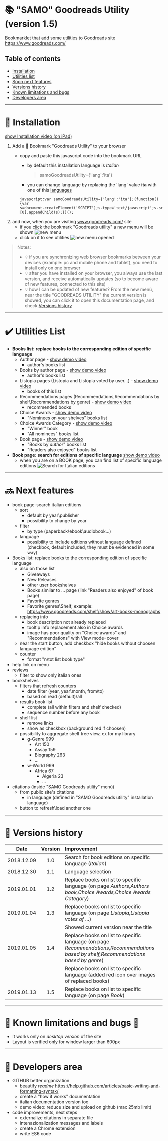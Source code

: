 # :books: "SAMO" Goodreads Utility (version 1.5)
Bookmarklet that add some utilities to Goodreads site https://www.goodreads.com/

## Table of contents
- [Installation](#installation)
- [Utilities list](#utilities)
- [Soon next features](#utilitiesnext)
- [Versions history](#versions)
- [Known limitations and bugs](#bugs)
- [Developers area](#devarea)
***


# <a name="installation">:wrench: Installation</a>
[show Installation video (on iPad)](https://drive.google.com/file/d/1gnZtnvcJKyLXSIRJGKNTpa0OE24PblL0/view?usp=drivesdk)
1) Add a :bookmark: Bookmark "Goodreads Utility" to your browser
   - copy and paste this javascript code into the bookmark URL
      - by default this installation language is *Italian*
         > samoGoodreadsUtility={'lang':'ita'}
         
      - you can change language by replacing the 'lang' value **ita** with one of this [languages](https://asamorini.github.io/goodreads.utility/docs/languages.txt)
      
      ```
      javascript:var samoGoodreadsUtility={'lang':'ita'};(function(){var s=document.createElement('SCRIPT');s.type='text/javascript';s.src='https://asamorini.github.io/goodreads.utility/dist/goodreads.utility.min.js';document.getElementsByTagName('head')[0].appendChild(s);})();
      ```
2) and now, when you are visiting www.goodreads.com/ site
   - if you click the bookmark "Goodreads utility" a new menu will be shown
      ![new menu](docs/images/menu.01.added.png)
   - click on it to see utilities
      ![new menu opened](docs/images/menu.02.opened.png)
      
> Notes:
>   - :bulb: if you are synchronizing web browser bookmarks between your devices (example: pc and mobile phone and tablet), you need to install only on one browser
>   - :bulb: after you have installed on your browser, you always use the last version, and receive automatically updates (so to become aware of new features, connected to this site)
>   - :bulb: how I can be updated of new features? From the new menù, near the title "GOODREADS UTILITY" the current version is showed, you can click it to open this documentation page, and check [Versions history](#versions)

***


# <a name="utilities">:heavy_check_mark: Utilities List</a>
* **Books list: replace books to the corresponding edition of specific language**
   * Author page - [show demo video](https://drive.google.com/file/d/12YgEMhwExuduRZhCcqoEVqN8jyD9FBvx/view?usp=drivesdk)
      * author's books list
   * Books by author page - [show demo video](https://drive.google.com/file/d/1WFOd9GlGz5jVLK05nOdmKtNLVnxoNpzj/view?usp=drivesdk)
      * author's books list
   * Listopia pages (Listopia and Listopia voted by user...) - [show demo video](https://drive.google.com/file/d/1pMsskXttQ85H1bP53cpw5JHEfZ50ghrC/view?usp=drivesdk)
      * books of this list
   * Recommendations pages (Recommendations,Recommendations by shelf,Recommendations by genre) - [show demo video](https://drive.google.com/file/d/1o9SWyE2mf3qv2fSwmoRRJeLyFIVsOAHN/view?usp=drivesdk)
      * recommended books
   * Choice Awards - [show demo video](https://drive.google.com/file/d/1FdMLCz2oJ4K5uusp64T8FzkSJLXKMhxV/view?usp=drivesdk)
      * "Nominees on your shelves" books list
   * Choice Awards Category - [show demo video](https://drive.google.com/file/d/1Z2bT0ZgcAugVooPMMlVIOF1ALtvH8n10/view?usp=drivesdk)
      * "Winner" book
      * "All nominees" books list
   * Book page - [show demo video](https://drive.google.com/file/d/10fjyjcrnqFyqlXGzRihcd1lrtWE1SfxG/view?usp=drivesdk)
      * "Books by *author*" books list
      * "Readers also enjoyed" books list
* **Book page: search for editions of specific language**
   [show demo video](https://drive.google.com/file/d/1QXjWG69WGndvnPH4LqqMq3m2oMngdwtb/view?usp=drivesdk)
   * when you are on a BOOK page, you can find list of specific language editions
         ![Search for Italian editions](docs/images/menu.bookPage.01.searchItalianEditions.png)
***


# <a name="utilitiesnext">:soon: Next features</a>
* book page-search italian editions
   * sort
      * default by year\publisher
      * possibility to change by year
   * filter
      * by type (paperback\ebook\audiobook\...)
   * language
      * possibility to include editions without language defined (checkbox, default included, they must be evidenced in some way)
* Books list: replace books to the corresponding edition of specific language
   * also on those list
      * Giveaways
      * New Releases
      * other user bookshelves
      * Books similar to ... page (link "Readers also enjoyed" of book page)
      * Favorite genres
      * Favorite genres\Shelf; example: https://www.goodreads.com/shelf/show/art-books-monographs
   * replacing info
      * book description not already replaced
      * tooltip info replacement also in Choice awards
      * image has poor quality on "Choice awards" and "Recommendations" with View mode=cover
   * near the start button, add checkbox "hide books without choosen language edition"
   * counter
      * format "n/tot list book type"
* help link on menu
* reviews
   * filter to show only italian ones
* bookshelves
   * filters that refresh counters
      * date filter (year, year\month, from\to)
      * based on read (default)\all
   * results book list
      * complete (all within filters and shelf checked)
      * sequence number before any book
   * shelf list
      * remove links
      * show as checkbox (background red if choosen)
   * possibility to aggregate shelf tree view, ex for my library
      * g-Genre 999
         * Art 150
         * Assay 159
         * Biography 263
         * ...
      * w-World 999
         * Africa 67
            * Algeria 23
            * ...
* citations (inside "SAMO Goodreads utility" menù)
   * from public site's citations
      * in language (defined in "SAMO Goodreads utility" installation language)
   * button to refresh\load another one
***



# <a name="versions">:date: Versions history</a>

| Date | Version | Improvement
| :---: | :---: | :---
| 2018.12.09  | 1.0 | Search for book editions on specific language (*Italian*)
| 2018.12.30  | 1.1 | Language selection
| 2019.01.01  | 1.2 | Replace books on list to specific language (on page *Authors,Authors book,Choice Awards,Choice Awards Category*)
| 2019.01.04  | 1.3 | Replace books on list to specific language (on page *Listopia,Listopia votes of ...*)
| | | Showed current version near the title
| 2019.01.05  | 1.4 | Replace books on list to specific language (on page *Recommendations,Recommendations based by shelf,Recommendations based by genre*)
| | | Replace books on list to specific language (added red icon over images of replaced books)
| 2019.01.13  | 1.5 | Replace books on list to specific language (on page *Book*)
***


# <a name="bugs">:hear_no_evil: Known limitations and bugs :bug:</a>
* It works only on *desktop version* of the site
* Layout is verified only for window larger than 600px
***


# <a name="devarea">:construction: Developers area</a>
* GITHUB better organization
   * beautify *readme* https://help.github.com/articles/basic-writing-and-formatting-syntax/
   * create a "how it works" documentation
   * italian documentation version too
   * demo video: reduce size and upload on github (max 25mb limit)
* code improvements, next steps
   * externalize citations in separate file
   * intenazionalization messages and labels
   * create a Chrome extension
   * write ES6 code
